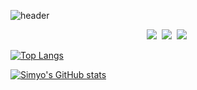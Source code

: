 ![header](https://capsule-render.vercel.app/api?type=wave&color=000000&height=300&section=header&text=HyojuSim&fontSize=90&fontColor=ffffff)



<p align="center">
    <img src="https://img.shields.io/badge/iOS-000000?style=flat-square&logo=C&logoColor=white"/></a>&nbsp
    <img src="https://img.shields.io/badge/Swift-FA7343?style=flat-square&logo=Swift&logoColor=white"/></a>&nbsp
    <img src="https://img.shields.io/badge/Python-3766AB?style=flat-square&logo=Python&logoColor=white"></a>&nbsp
    
[![Top Langs](https://github-readme-stats.vercel.app/api/top-langs/?username=simyoju&layout=compact&title_color=000000)](https://github.com/simyoju/github-readme-stats)

[![Simyo's GitHub stats](https://github-readme-stats.vercel.app/api?username=simyoju&title_color=000000)](https://github.com/Simyo/github-readme-stats)
